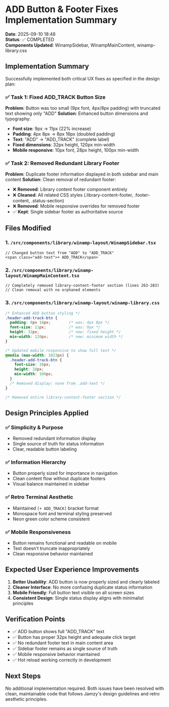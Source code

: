 # ADD Button & Footer Fixes Implementation Summary

**Date**: 2025-09-10 18:48  
**Status**: ✅ COMPLETED  
**Components Updated**: WinampSidebar, WinampMainContent, winamp-library.css

## Implementation Summary

Successfully implemented both critical UX fixes as specified in the design plan:

### ✅ Task 1: Fixed ADD_TRACK Button Size
**Problem**: Button was too small (9px font, 4px/8px padding) with truncated text showing only "ADD"
**Solution**: Enhanced button dimensions and typography:
- **Font size**: 9px → 11px (22% increase)
- **Padding**: 4px 8px → 8px 16px (doubled padding)
- **Text**: "ADD" → "ADD_TRACK" (complete label)
- **Fixed dimensions**: 32px height, 120px min-width
- **Mobile responsive**: 10px font, 28px height, 100px min-width

### ✅ Task 2: Removed Redundant Library Footer
**Problem**: Duplicate footer information displayed in both sidebar and main content
**Solution**: Clean removal of redundant footer:
- ❌ **Removed**: Library content footer component entirely
- ❌ **Cleaned**: All related CSS styles (.library-content-footer, .footer-content, .status-section)
- ❌ **Removed**: Mobile responsive overrides for removed footer
- ✅ **Kept**: Single sidebar footer as authoritative source

## Files Modified

### 1. `/src/components/library/winamp-layout/WinampSidebar.tsx`
```tsx
// Changed button text from "ADD" to "ADD_TRACK"
<span class="add-text">+ ADD_TRACK</span>
```

### 2. `/src/components/library/winamp-layout/WinampMainContent.tsx`  
```tsx
// Completely removed library-content-footer section (lines 263-283)
// Clean removal with no orphaned elements
```

### 3. `/src/components/library/winamp-layout/winamp-library.css`
```css
/* Enhanced ADD button styling */
.header-add-track-btn {
  padding: 8px 16px;        /* was: 4px 8px */
  font-size: 11px;          /* was: 9px */
  height: 32px;             /* new: fixed height */
  min-width: 120px;         /* new: minimum width */
}

/* Updated mobile responsive to show full text */
@media (max-width: 1023px) {
  .header-add-track-btn {
    font-size: 10px;
    height: 28px;
    min-width: 100px;
  }
  /* Removed display: none from .add-text */
}

/* Removed entire library-content-footer section */
```

## Design Principles Applied

### ✅ Simplicity & Purpose
- Removed redundant information display
- Single source of truth for status information
- Clear, readable button labeling

### ✅ Information Hierarchy
- Button properly sized for importance in navigation
- Clean content flow without duplicate footers
- Visual balance maintained in sidebar

### ✅ Retro Terminal Aesthetic
- Maintained `[+ ADD_TRACK]` bracket format
- Monospace font and terminal styling preserved
- Neon green color scheme consistent

### ✅ Mobile Responsiveness
- Button remains functional and readable on mobile
- Text doesn't truncate inappropriately
- Clean responsive behavior maintained

## Expected User Experience Improvements

1. **Better Usability**: ADD button is now properly sized and clearly labeled
2. **Cleaner Interface**: No more confusing duplicate status information
3. **Mobile Friendly**: Full button text visible on all screen sizes
4. **Consistent Design**: Single status display aligns with minimalist principles

## Verification Points

- ✅ ADD button shows full "ADD_TRACK" text
- ✅ Button has proper 32px height and adequate click target
- ✅ No redundant footer text in main content area
- ✅ Sidebar footer remains as single source of truth
- ✅ Mobile responsive behavior maintained
- ✅ Hot reload working correctly in development

## Next Steps

No additional implementation required. Both issues have been resolved with clean, maintainable code that follows Jamzy's design guidelines and retro aesthetic principles.